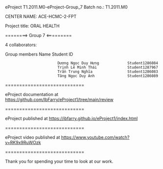 eProject T1.2011.M0-eProject-Group_7 Batch no.: T1.2011.M0

CENTER NAME: ACE-HCMC-2-FPT

Project title: ORAL HEALTH

========> Group 7 <=========

4 collaborators:

 Group members	            Name	                    Student ID

                            Dương Ngọc Duy Hưng             Student1286084
                            Trịnh Lê Minh Thái              Student1287967
                            Trần Trung Nghĩa                Student1286083
                            Tăng Ngọc Duy Anh               Student1286089 
============================

eProject documentation at https://github.com/IbFarry/eProject1/tree/main/review

============================

eProject published at https://ibfarry.github.io/eProject1/index.html

============================

eProject video published at https://www.youtube.com/watch?v=RK9x9RuWOzk

============================

Thank you for spending your time to look at our work.
